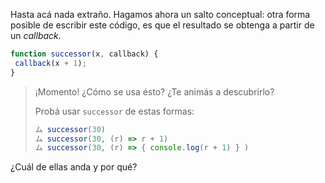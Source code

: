 Hasta acá nada extraño. Hagamos ahora un salto conceptual: otra forma posible de escribir este código, es que el resultado se obtenga a partir de un _callback_.

```javascript
function successor(x, callback) {
 callback(x + 1);
}
```

> ¡Momento! ¿Cómo se usa ésto? ¿Te animás a descubrirlo? 
> 
> Probá usar `successor` de estas formas:  
>
> ```javascript
> ム successor(30)
> ム successor(30, (r) => r + 1)
> ム successor(30, (r) => { console.log(r + 1) } )
> ```

¿Cuál de ellas anda y por qué?